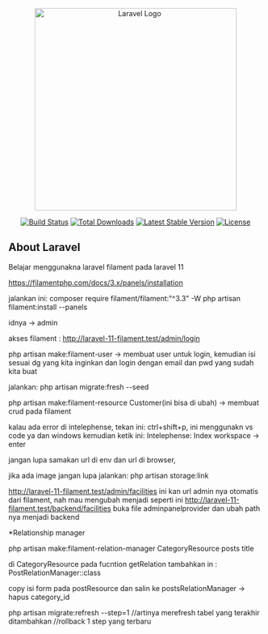 <p align="center"><a href="https://laravel.com" target="_blank"><img src="https://raw.githubusercontent.com/laravel/art/master/logo-lockup/5%20SVG/2%20CMYK/1%20Full%20Color/laravel-logolockup-cmyk-red.svg" width="400" alt="Laravel Logo"></a></p>

<p align="center">
<a href="https://github.com/laravel/framework/actions"><img src="https://github.com/laravel/framework/workflows/tests/badge.svg" alt="Build Status"></a>
<a href="https://packagist.org/packages/laravel/framework"><img src="https://img.shields.io/packagist/dt/laravel/framework" alt="Total Downloads"></a>
<a href="https://packagist.org/packages/laravel/framework"><img src="https://img.shields.io/packagist/v/laravel/framework" alt="Latest Stable Version"></a>
<a href="https://packagist.org/packages/laravel/framework"><img src="https://img.shields.io/packagist/l/laravel/framework" alt="License"></a>
</p>

## About Laravel

Belajar menggunakna laravel filament pada laravel 11

https://filamentphp.com/docs/3.x/panels/installation

jalankan ini: 
composer require filament/filament:"^3.3" -W
php artisan filament:install --panels

idnya ->  admin

akses filament : 
http://laravel-11-filament.test/admin/login

php artisan make:filament-user -> membuat user untuk login, kemudian isi sesuai dg yang kita inginkan dan login dengan email dan pwd yang sudah kita buat

jalankan: php artisan migrate:fresh --seed

php artisan make:filament-resource Customer(ini bisa di ubah) -> membuat crud pada filament

kalau ada error di intelephense, 
tekan ini: ctrl+shift+p, ini menggunakn vs code ya dan windows
kemudian ketik ini: Intelephense: Index workspace -> enter

jangan lupa samakan url di env dan url di browser,

jika ada image jangan lupa jalankan: php artisan storage:link

http://laravel-11-filament.test/admin/facilities
ini kan url admin nya otomatis dari filament, nah mau mengubah menjadi seperti ini
http://laravel-11-filament.test/backend/facilities buka file adminpanelprovider dan ubah path nya menjadi backend

*Relationship manager

php artisan make:filament-relation-manager CategoryResource posts title

di CategoryResource pada fucntion getRelation tambahkan in : PostRelationManager::class

copy isi form pada postResource dan salin ke postsRelationManager -> hapus category_id 

php artisan migrate:refresh --step=1 //artinya merefresh tabel yang terakhir ditambahkan //rollback 1 step yang terbaru